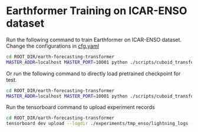 # Earthformer Training on ICAR-ENSO dataset 
Run the following command to train Earthformer on ICAR-ENSO dataset. 
Change the configurations in [cfg.yaml](./cfg.yaml)
```bash
cd ROOT_DIR/earth-forecasting-transformer
MASTER_ADDR=localhost MASTER_PORT=10001 python ./scripts/cuboid_transformer/enso/train_cuboid_enso.py --gpus 2 --cfg ./scripts/cuboid_transformer/enso/cfg.yaml --ckpt_name last.ckpt --save tmp_enso
```
Or run the following command to directly load pretrained checkpoint for test.
```bash
cd ROOT_DIR/earth-forecasting-transformer
MASTER_ADDR=localhost MASTER_PORT=10001 python ./scripts/cuboid_transformer/enso/train_cuboid_enso.py --gpus 2 --cfg ./scripts/cuboid_transformer/enso/earthformer_enso_v1.yaml --pretrained --save tmp_enso
```
Run the tensorboard command to upload experiment records
```bash
cd ROOT_DIR/earth-forecasting-transformer
tensorboard dev upload --logdir ./experiments/tmp_enso/lightning_logs --name 'tmp_enso'
```
